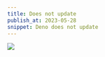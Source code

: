 ```yaml
---
title: Does not update
publish_at: 2023-05-28
snippet: Deno does not update
---
```


<img src=/update.png>
